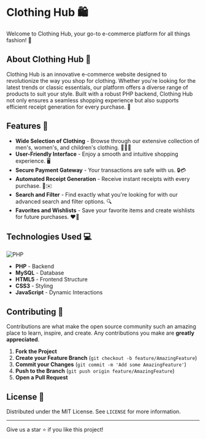 # Clothing Hub 🛍️

Welcome to Clothing Hub, your go-to e-commerce platform for all things fashion! 🌟

## About Clothing Hub 📖

Clothing Hub is an innovative e-commerce website designed to revolutionize the way you shop for clothing. Whether you're looking for the latest trends or classic essentials, our platform offers a diverse range of products to suit your style. Built with a robust PHP backend, Clothing Hub not only ensures a seamless shopping experience but also supports efficient receipt generation for every purchase. 🛒

## Features 🚀

- **Wide Selection of Clothing** - Browse through our extensive collection of men's, women's, and children's clothing. 👗👔🧢
- **User-Friendly Interface** - Enjoy a smooth and intuitive shopping experience. 🖥️
- **Secure Payment Gateway** - Your transactions are safe with us. 🔒💳
- **Automated Receipt Generation** - Receive instant receipts with every purchase. 🧾✉️
- **Search and Filter** - Find exactly what you're looking for with our advanced search and filter options. 🔍
- **Favorites and Wishlists** - Save your favorite items and create wishlists for future purchases. ❤️📝

## Technologies Used 💻

![PHP](https://img.shields.io/badge/PHP-777BB4?style=for-the-badge&logo=php&logoColor=white)
- **PHP** - Backend
- **MySQL** - Database
- **HTML5** - Frontend Structure
- **CSS3** - Styling
- **JavaScript** - Dynamic Interactions

## Contributing 🤝

Contributions are what make the open source community such an amazing place to learn, inspire, and create. Any contributions you make are **greatly appreciated**.

1. **Fork the Project**
2. **Create your Feature Branch** (`git checkout -b feature/AmazingFeature`)
3. **Commit your Changes** (`git commit -m 'Add some AmazingFeature'`)
4. **Push to the Branch** (`git push origin feature/AmazingFeature`)
5. **Open a Pull Request**

## License 📜

Distributed under the MIT License. See `LICENSE` for more information.

---

Give us a star ⭐ if you like this project!
```
